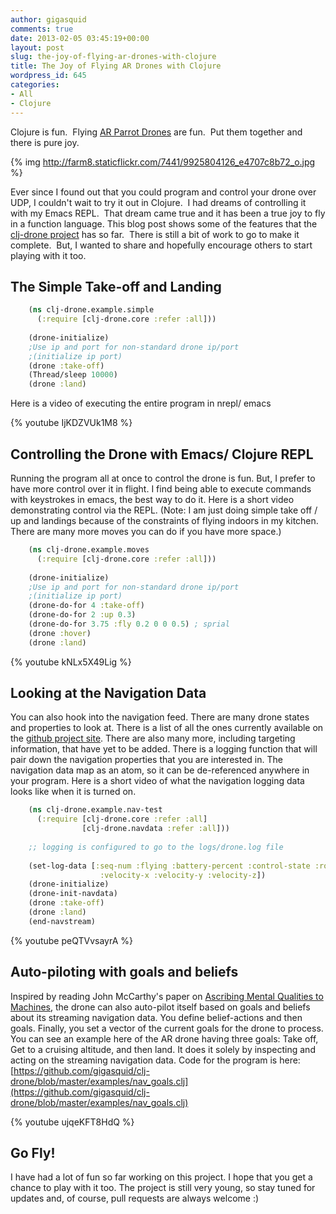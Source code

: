 ```yaml
---
author: gigasquid
comments: true
date: 2013-02-05 03:45:19+00:00
layout: post
slug: the-joy-of-flying-ar-drones-with-clojure
title: The Joy of Flying AR Drones with Clojure
wordpress_id: 645
categories:
- All
- Clojure
---
```


Clojure is fun.  Flying [AR Parrot Drones](http://ardrone2.parrot.com/usa/) are fun.  Put them together and there is pure joy.

{% img http://farm8.staticflickr.com/7441/9925804126_e4707c8b72_o.jpg %}

Ever since I found out that you could program and control your drone over UDP, I couldn't wait to try it out in Clojure.  I had dreams of controlling it with my Emacs REPL.  That dream came true and it has been a true joy to fly in a function language. This blog post shows some of the features that the [clj-drone project](https://github.com/gigasquid) has so far.  There is still a bit of work to go to make it complete.  But, I wanted to share and hopefully encourage others to start playing with it too.


## The Simple Take-off and Landing



```clojure    
    (ns clj-drone.example.simple
      (:require [clj-drone.core :refer :all]))
    
    (drone-initialize)
    ;Use ip and port for non-standard drone ip/port
    ;(initialize ip port)
    (drone :take-off)
    (Thread/sleep 10000)
    (drone :land)
````

Here is a video of executing the entire program in nrepl/ emacs

{% youtube IjKDZVUk1M8 %}



## Controlling the Drone with Emacs/ Clojure REPL


Running the program all at once to control the drone is fun. But, I prefer to have more control over it in flight. I find being able to execute commands with keystrokes in emacs, the best way to do it. Here is a short video demonstrating control via the REPL. (Note: I am just doing simple take off / up and landings because of the constraints of flying indoors in my kitchen. There are many more moves you can do if you have more space.)

```clojure    
    (ns clj-drone.example.moves
      (:require [clj-drone.core :refer :all]))
    
    (drone-initialize)
    ;Use ip and port for non-standard drone ip/port
    ;(initialize ip port)
    (drone-do-for 4 :take-off)
    (drone-do-for 2 :up 0.3)
    (drone-do-for 3.75 :fly 0.2 0 0 0.5) ; sprial
    (drone :hover)
    (drone :land)
````


{% youtube kNLx5X49Lig %}



## Looking at the Navigation Data


You can also hook into the navigation feed. There are many drone states and properties to look at. There is a list of all the ones currently available on the [github project site](https://github.com/gigasquid/clj-drone). There are also many more, including targeting information, that have yet to be added. There is a logging function that will pair down the navigation properties that you are interested in. The navigation data map as an atom, so it can be de-referenced anywhere in your program. Here is a short video of what the navigation logging data looks like when it is turned on.

```clojure    
    (ns clj-drone.example.nav-test
      (:require [clj-drone.core :refer :all]
                [clj-drone.navdata :refer :all]))
    
    ;; logging is configured to go to the logs/drone.log file
    
    (set-log-data [:seq-num :flying :battery-percent :control-state :roll :pitch :yaw
                    :velocity-x :velocity-y :velocity-z])
    (drone-initialize)
    (drone-init-navdata)
    (drone :take-off)
    (drone :land)
    (end-navstream)
````


{% youtube peQTVvsayrA %}



## Auto-piloting with goals and beliefs


Inspired by reading John McCarthy's paper on [Ascribing Mental Qualities to Machines](http://web.archive.org/web/20131014084908/http://www-formal.stanford.edu/jmc/ascribing/ascribing.html), the drone can also auto-pilot itself based on goals and beliefs about its streaming navigation data. You define belief-actions and then goals. Finally, you set a vector of the current goals for the drone to process. You can see an example here of the AR drone having three goals: Take off, Get to a cruising altitude, and then land. It does it solely by inspecting and acting on the streaming navigation data.
Code for the program is here: [https://github.com/gigasquid/clj-drone/blob/master/examples/nav_goals.clj](https://github.com/gigasquid/clj-drone/blob/master/examples/nav_goals.clj)

{% youtube ujqeKFT8HdQ %}



## Go Fly!


I have had a lot of fun so far working on this project. I hope that you get a chance to play with it too. The project is still very young, so stay tuned for updates and, of course, pull requests are always welcome :)
